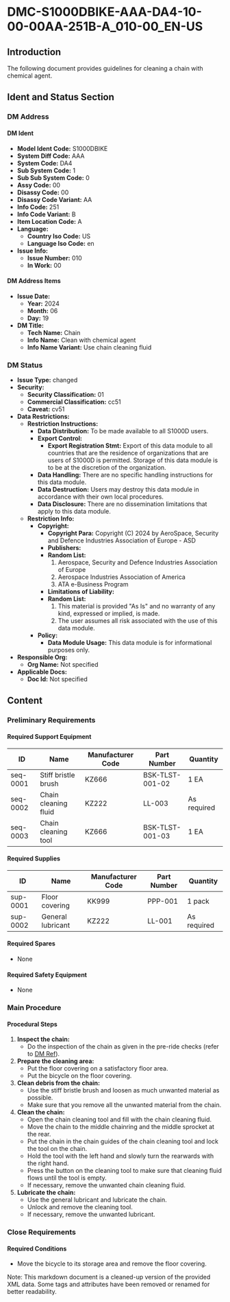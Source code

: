 # DMC-S1000DBIKE-AAA-DA4-10-00-00AA-251B-A_010-00_EN-US
## Introduction
The following document provides guidelines for cleaning a chain with chemical agent.

## Ident and Status Section
### DM Address
#### DM Ident
* **Model Ident Code:** S1000DBIKE
* **System Diff Code:** AAA
* **System Code:** DA4
* **Sub System Code:** 1
* **Sub Sub System Code:** 0
* **Assy Code:** 00
* **Disassy Code:** 00
* **Disassy Code Variant:** AA
* **Info Code:** 251
* **Info Code Variant:** B
* **Item Location Code:** A
* **Language:**
	+ **Country Iso Code:** US
	+ **Language Iso Code:** en
* **Issue Info:**
	+ **Issue Number:** 010
	+ **In Work:** 00

#### DM Address Items
* **Issue Date:**
	+ **Year:** 2024
	+ **Month:** 06
	+ **Day:** 19
* **DM Title:**
	+ **Tech Name:** Chain
	+ **Info Name:** Clean with chemical agent
	+ **Info Name Variant:** Use chain cleaning fluid

### DM Status
* **Issue Type:** changed
* **Security:**
	+ **Security Classification:** 01
	+ **Commercial Classification:** cc51
	+ **Caveat:** cv51
* **Data Restrictions:**
	+ **Restriction Instructions:**
		- **Data Distribution:** To be made available to all S1000D users.
		- **Export Control:**
			- **Export Registration Stmt:** Export of this data module to all countries that are the residence of organizations that are users of S1000D is permitted. Storage of this data module is to be at the discretion of the organization.
		- **Data Handling:** There are no specific handling instructions for this data module.
		- **Data Destruction:** Users may destroy this data module in accordance with their own local procedures.
		- **Data Disclosure:** There are no dissemination limitations that apply to this data module.
	+ **Restriction Info:**
		- **Copyright:**
			- **Copyright Para:** Copyright (C) 2024 by AeroSpace, Security and Defence Industries Association of Europe - ASD
			- **Publishers:**
			- **Random List:**
				1. Aerospace, Security and Defence Industries Association of Europe
				2. Aerospace Industries Association of America
				3. ATA e-Business Program
			- **Limitations of Liability:**
			- **Random List:**
				1. This material is provided "As Is" and no warranty of any kind, expressed or implied, is made.
				2. The user assumes all risk associated with the use of this data module.
		- **Policy:**
			- **Data Module Usage:** This data module is for informational purposes only.
* **Responsible Org:**
	+ **Org Name:** Not specified
* **Applicable Docs:**
	+ **Doc Id:** Not specified

## Content
### Preliminary Requirements
#### Required Support Equipment
| ID | Name | Manufacturer Code | Part Number | Quantity |
| --- | --- | --- | --- | --- |
| seq-0001 | Stiff bristle brush | KZ666 | BSK-TLST-001-02 | 1 EA |
| seq-0002 | Chain cleaning fluid | KZ222 | LL-003 | As required |
| seq-0003 | Chain cleaning tool | KZ666 | BSK-TLST-001-03 | 1 EA |

#### Required Supplies
| ID | Name | Manufacturer Code | Part Number | Quantity |
| --- | --- | --- | --- | --- |
| sup-0001 | Floor covering | KK999 | PPP-001 | 1 pack |
| sup-0002 | General lubricant | KZ222 | LL-001 | As required |

#### Required Spares
* None

#### Required Safety Equipment
* None

### Main Procedure
#### Procedural Steps
1. **Inspect the chain:**
	* Do the inspection of the chain as given in the pre-ride checks (refer to [DM Ref](#)).
2. **Prepare the cleaning area:**
	* Put the floor covering on a satisfactory floor area.
	* Put the bicycle on the floor covering.
3. **Clean debris from the chain:**
	* Use the stiff bristle brush and loosen as much unwanted material as possible.
	* Make sure that you remove all the unwanted material from the chain.
4. **Clean the chain:**
	* Open the chain cleaning tool and fill with the chain cleaning fluid.
	* Move the chain to the middle chainring and the middle sprocket at the rear.
	* Put the chain in the chain guides of the chain cleaning tool and lock the tool on the chain.
	* Hold the tool with the left hand and slowly turn the rearwards with the right hand.
	* Press the button on the cleaning tool to make sure that cleaning fluid flows until the tool is empty.
	* If necessary, remove the unwanted chain cleaning fluid.
5. **Lubricate the chain:**
	* Use the general lubricant and lubricate the chain.
	* Unlock and remove the cleaning tool.
	* If necessary, remove the unwanted lubricant.

### Close Requirements
#### Required Conditions
* Move the bicycle to its storage area and remove the floor covering.

Note: This markdown document is a cleaned-up version of the provided XML data. Some tags and attributes have been removed or renamed for better readability.